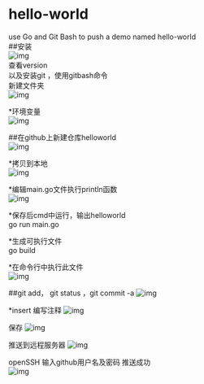 # hello-world<br>
use Go and Git Bash to push a demo named hello-world<br>
##安装 <br>
![img](https://github.com/willkernel/hello-world/tree/master/pngfiles/tortoisegit_msi.png)<br>
查看version<br>
以及安装git ，使用gitbash命令<br>
新建文件夹<br>
![img](https://github.com/willkernel/hello-world/tree/master/pngfiles/mkdirs.png?raw=true)<br>

*环境变量<br>
![img](https://github.com/willkernel/hello-world/tree/master/pngfiles/setenv.png)<br>

##在github上新建仓库helloworld<br>
![img](https://github.com/willkernel/hello-world/tree/master/pngfiles/newresp.png)<br>

*拷贝到本地<br>
![img](https://github.com/willkernel/hello-world/tree/master/pngfiles/clone.png)<br>

*编辑main.go文件执行println函数<br>
![img](https://github.com/willkernel/hello-world/tree/master/pngfiles/maingo.png)<br>

*保存后cmd中运行，输出helloworld<br>
go run main.go<br>

*生成可执行文件<br>
go build<br>

*在命令行中执行此文件<br>
![img](https://github.com/willkernel/hello-world/tree/master/pngfiles/exefile.png)<br>

##git add， git status ，git commit -a 
![img](https://github.com/willkernel/hello-world/tree/master/pngfiles/addstatusandcommit.png)<br>

*insert 编写注释
![img](https://github.com/willkernel/hello-world/tree/master/pngfiles/insert.png)<br>

保存
![img](https://github.com/willkernel/hello-world/tree/master/pngfiles/save.png)<br>

推送到远程服务器
![img](https://github.com/willkernel/hello-world/tree/master/pngfiles/push.png)<br>


openSSH 输入github用户名及密码
推送成功<br>
![img](https://github.com/willkernel/hello-world/tree/master/pngfiles/success.png)
